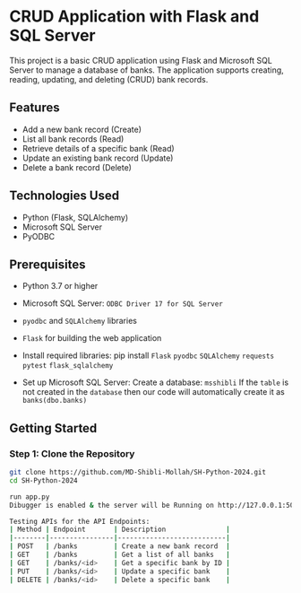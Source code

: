 # CRUD Application with Flask and SQL Server

This project is a basic CRUD application using Flask and Microsoft SQL Server to manage a database of banks. The application supports creating, reading, updating, and deleting (CRUD) bank records. 

## Features
- Add a new bank record (Create)
- List all bank records (Read)
- Retrieve details of a specific bank (Read)
- Update an existing bank record (Update)
- Delete a bank record (Delete)

## Technologies Used
- Python (Flask, SQLAlchemy)
- Microsoft SQL Server
- PyODBC

## Prerequisites
- Python 3.7 or higher
- Microsoft SQL Server: `ODBC Driver 17 for SQL Server`
- `pyodbc` and `SQLAlchemy` libraries
- `Flask` for building the web application
- Install required libraries:
    pip install `Flask` `pyodbc` `SQLAlchemy` `requests` `pytest` `flask_sqlalchemy`

- Set up Microsoft SQL Server: Create a database: `msshibli`
    If the `table` is not created in the `database` then our code will automatically create it as `banks(dbo.banks)`

## Getting Started

### Step 1: Clone the Repository
```bash
git clone https://github.com/MD-Shibli-Mollah/SH-Python-2024.git
cd SH-Python-2024

run app.py
Dibugger is enabled & the server will be Running on http://127.0.0.1:5000

Testing APIs for the API Endpoints:
| Method | Endpoint       | Description               |
|--------|----------------|---------------------------|
| POST   | /banks         | Create a new bank record  |
| GET    | /banks         | Get a list of all banks   |
| GET    | /banks/<id>    | Get a specific bank by ID |
| PUT    | /banks/<id>    | Update a specific bank    |
| DELETE | /banks/<id>    | Delete a specific bank    |